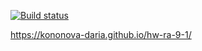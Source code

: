 [![Build status](https://ci.appveyor.com/api/projects/status/ypjmv23tvidbam9g?svg=true)](https://ci.appveyor.com/project/kononova-daria/hw-ra-9-1)

https://kononova-daria.github.io/hw-ra-9-1/